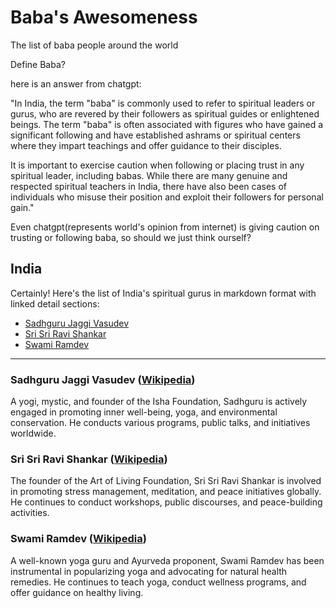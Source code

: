# Baba's Awesomeness
The list of baba people around the world


Define Baba?

here is an answer from chatgpt:

"In India, the term "baba" is commonly used to refer to spiritual leaders or gurus, who are revered by their followers as spiritual guides or enlightened beings. The term "baba" is often associated with figures who have gained a significant following and have established ashrams or spiritual centers where they impart teachings and offer guidance to their disciples.

It is important to exercise caution when following or placing trust in any spiritual leader, including babas. While there are many genuine and respected spiritual teachers in India, there have also been cases of individuals who misuse their position and exploit their followers for personal gain."


Even chatgpt(represents world's opinion from internet) is giving caution on trusting or following baba, so should we just think ourself?



## India

Certainly! Here's the list of India's spiritual gurus in markdown format with linked detail sections:

- [Sadhguru Jaggi Vasudev](#sadhguru-jaggi-vasudev)
- [Sri Sri Ravi Shankar](#sri-sri-ravi-shankar)
- [Swami Ramdev](#swami-ramdev)

---

### Sadhguru Jaggi Vasudev ([Wikipedia](https://en.wikipedia.org/wiki/Jaggi_Vasudev)) 
A yogi, mystic, and founder of the Isha Foundation, Sadhguru is actively engaged in promoting inner well-being, yoga, and environmental conservation. He conducts various programs, public talks, and initiatives worldwide.

### Sri Sri Ravi Shankar ([Wikipedia](https://en.wikipedia.org/wiki/Ravi_Shankar_(spiritual_leader)))
The founder of the Art of Living Foundation, Sri Sri Ravi Shankar is involved in promoting stress management, meditation, and peace initiatives globally. He continues to conduct workshops, public discourses, and peace-building activities.

### Swami Ramdev  ([Wikipedia](https://en.wikipedia.org/wiki/Swami_Ramdev))
A well-known yoga guru and Ayurveda proponent, Swami Ramdev has been instrumental in popularizing yoga and advocating for natural health remedies. He continues to teach yoga, conduct wellness programs, and offer guidance on healthy living.
